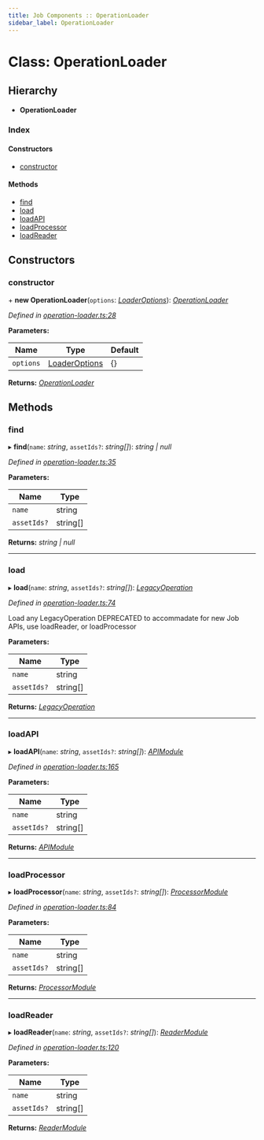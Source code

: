 ```yaml
---
title: Job Components :: OperationLoader
sidebar_label: OperationLoader
---
```


# Class: OperationLoader

## Hierarchy

* **OperationLoader**

### Index

#### Constructors

* [constructor](operationloader.md#constructor)

#### Methods

* [find](operationloader.md#find)
* [load](operationloader.md#load)
* [loadAPI](operationloader.md#loadapi)
* [loadProcessor](operationloader.md#loadprocessor)
* [loadReader](operationloader.md#loadreader)

## Constructors

###  constructor

\+ **new OperationLoader**(`options`: *[LoaderOptions](../interfaces/loaderoptions.md)*): *[OperationLoader](operationloader.md)*

*Defined in [operation-loader.ts:28](https://github.com/terascope/teraslice/blob/7cdb60b1/packages/job-components/src/operation-loader.ts#L28)*

**Parameters:**

Name | Type | Default |
------ | ------ | ------ |
`options` | [LoaderOptions](../interfaces/loaderoptions.md) |  {} |

**Returns:** *[OperationLoader](operationloader.md)*

## Methods

###  find

▸ **find**(`name`: *string*, `assetIds?`: *string[]*): *string | null*

*Defined in [operation-loader.ts:35](https://github.com/terascope/teraslice/blob/7cdb60b1/packages/job-components/src/operation-loader.ts#L35)*

**Parameters:**

Name | Type |
------ | ------ |
`name` | string |
`assetIds?` | string[] |

**Returns:** *string | null*

___

###  load

▸ **load**(`name`: *string*, `assetIds?`: *string[]*): *[LegacyOperation](../interfaces/legacyoperation.md)*

*Defined in [operation-loader.ts:74](https://github.com/terascope/teraslice/blob/7cdb60b1/packages/job-components/src/operation-loader.ts#L74)*

Load any LegacyOperation
DEPRECATED to accommadate for new Job APIs,
use loadReader, or loadProcessor

**Parameters:**

Name | Type |
------ | ------ |
`name` | string |
`assetIds?` | string[] |

**Returns:** *[LegacyOperation](../interfaces/legacyoperation.md)*

___

###  loadAPI

▸ **loadAPI**(`name`: *string*, `assetIds?`: *string[]*): *[APIModule](../interfaces/apimodule.md)*

*Defined in [operation-loader.ts:165](https://github.com/terascope/teraslice/blob/7cdb60b1/packages/job-components/src/operation-loader.ts#L165)*

**Parameters:**

Name | Type |
------ | ------ |
`name` | string |
`assetIds?` | string[] |

**Returns:** *[APIModule](../interfaces/apimodule.md)*

___

###  loadProcessor

▸ **loadProcessor**(`name`: *string*, `assetIds?`: *string[]*): *[ProcessorModule](../interfaces/processormodule.md)*

*Defined in [operation-loader.ts:84](https://github.com/terascope/teraslice/blob/7cdb60b1/packages/job-components/src/operation-loader.ts#L84)*

**Parameters:**

Name | Type |
------ | ------ |
`name` | string |
`assetIds?` | string[] |

**Returns:** *[ProcessorModule](../interfaces/processormodule.md)*

___

###  loadReader

▸ **loadReader**(`name`: *string*, `assetIds?`: *string[]*): *[ReaderModule](../interfaces/readermodule.md)*

*Defined in [operation-loader.ts:120](https://github.com/terascope/teraslice/blob/7cdb60b1/packages/job-components/src/operation-loader.ts#L120)*

**Parameters:**

Name | Type |
------ | ------ |
`name` | string |
`assetIds?` | string[] |

**Returns:** *[ReaderModule](../interfaces/readermodule.md)*
